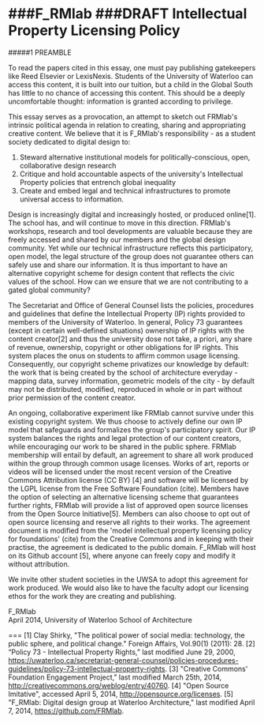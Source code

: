 ###F_RMlab
###DRAFT Intellectual Property Licensing Policy
===
#####1 PREAMBLE

To read the papers cited in this essay, one must pay publishing gatekeepers like Reed Elsevier or LexisNexis. Students of the University of Waterloo can access this content, it is built into our tuition, but a child in the Global South has little to no chance of accessing this content. This should be a deeply uncomfortable thought: information is granted according to privilege.

This essay serves as a provocation, an attempt to sketch out FRMlab's intrinsic political agenda in relation to creating, sharing and appropriating creative content. We believe that it is F_RMlab's responsibility - as a student society dedicated to digital design to:

1.	Steward alternative institutional models for politically-conscious, open, collaborative design research
2.	Critique and hold accountable aspects of the university's Intellectual Property policies that entrench global inequality
3.	Create and embed legal and technical infrastructures to promote universal access to information.

Design is increasingly digital and increasingly hosted, or produced online[1]. The school has, and will continue to move in this direction. FRMlab's workshops, research and tool developments are valuable because they are freely accessed and shared by our members and the global design community. Yet while our technical infrastructure reflects this participatory, open model, the legal structure of the group does not guarantee others can safely use and share our information. It is thus important to have an alternative copyright scheme for design content that reflects the civic values of the school. How can we ensure that we are not contributing to a gated global community? 

The Secretariat and Office of General Counsel lists the policies, procedures and guidelines that define the Intellectual Property (IP) rights provided to members of the University of Waterloo. In general, Policy 73 guarantees (except in certain well-defined situations) ownership of IP rights with the content creator[2] and thus the university dose not take, a priori, any share of revenue, ownership, copyright or other obligations for IP rights. This system places the onus on students to affirm common usage licensing. Consequently, our copyright scheme privatizes our knowledge by default:  the work that is being created by the school of architecture everyday - mapping data, survey information,  geometric models of the city - by default may not be distributed, modified, reproduced in whole or in part without prior permission of the content creator.

An ongoing, collaborative experiment like FRMlab cannot survive under this existing copyright system. We thus choose to actively define our own IP model that safeguards and formalizes the group's participatory spirit. Our IP system balances the rights and legal protection of our content creators, while encouraging our work to be shared in the public sphere. FRMlab membership will entail by default, an agreement to share all work produced within the group through common usage licenses. Works of art, reports or videos will be licensed under the most recent version of the Creative Commons Attribution license (CC BY) [4] and software will be licensed by the LGPL license from the Free Software Foundation (cite). Members have the option of selecting an alternative licensing scheme that guarantees further rights, FRMlab will provide a list of approved open source licenses from the Open Source Initiative[5]. Members can also choose to opt out of open source licensing and reserve all rights to their works. The agreement document is modified from the 'model intellectual property licensing policy for foundations' (cite) from the Creative Commons and in keeping with their practise, the agreement is dedicated to the public domain. F_RMlab will host on its Github account [5], where anyone can freely copy and modify it without attribution. 

We invite other student societies in the UWSA to adopt this agreement for work produced. We would also like to have the faculty adopt our licensing ethos for the work they are creating and publishing. 

F_RMlab<br>
April 2014, University of Waterloo School of Architecture

===
[1] Clay Shirky, "The political power of social media: technology, the public sphere, and political change." Foreign Affairs, Vol.90(1) (2011): 28. 
[2] “Policy 73 - Intellectual Property Rights,” last modified June 29, 2000, https://uwaterloo.ca/secretariat-general-counsel/policies-procedures-guidelines/policy-73-intellectual-property-rights.
[3] "Creative Commons' Foundation Engagement Project," last modified March 25th, 2014, http://creativecommons.org/weblog/entry/40760.
[4] "Open Source Imitative", accessed April 5, 2014, http://opensource.org/licenses.
[5] "F_RMlab: Digital design group at Waterloo Architecture," last modified April 7, 2014, https://github.com/FRMlab.
